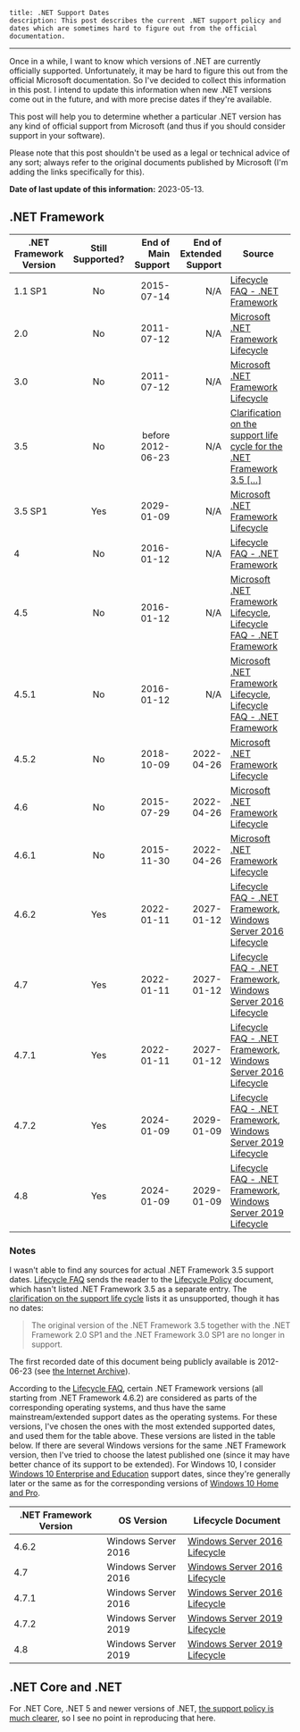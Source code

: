     title: .NET Support Dates
    description: This post describes the current .NET support policy and dates which are sometimes hard to figure out from the official documentation.
---

Once in a while, I want to know which versions of .NET are currently officially supported. Unfortunately, it may be hard to figure this out from the official Microsoft documentation. So I've decided to collect this information in this post. I intend to update this information when new .NET versions come out in the future, and with more precise dates if they're available.

This post will help you to determine whether a particular .NET version has any kind of official support from Microsoft (and thus if you should consider support in your software).

Please note that this post shouldn't be used as a legal or technical advice of any sort; always refer to the original documents published by Microsoft (I'm adding the links specifically for this).

**Date of last update of this information:** 2023-05-13.

## .NET Framework

| .NET Framework Version | Still Supported?       | End of Main Support | End of Extended Support | Source |
|------------------------|:----------------------:|--------------------:|------------------------:|--------|
| 1.1 SP1                | No                     | 2015-07-14          | N/A                     | [Lifecycle FAQ - .NET Framework][docs.lifecycle-faq] |
| 2.0                    | No                     | 2011-07-12          | N/A                     | [Microsoft .NET Framework Lifecycle][lifecycle.net-framework] |
| 3.0                    | No                     | 2011-07-12          | N/A                     | [Microsoft .NET Framework Lifecycle][lifecycle.net-framework] |
| 3.5                    | No                     | before 2012-06-23   | N/A                     | [Clarification on the support life cycle for the .NET Framework 3.5 \[…\]][support.lifecycle-clarification] |
| 3.5 SP1                | Yes                    | 2029-01-09          | N/A                     | [Microsoft .NET Framework Lifecycle][lifecycle.net-framework] |
| 4                      | No                     | 2016-01-12          | N/A                     | [Lifecycle FAQ - .NET Framework][docs.lifecycle-faq] |
| 4.5                    | No                     | 2016-01-12          | N/A                     | [Microsoft .NET Framework Lifecycle][lifecycle.net-framework], [Lifecycle FAQ - .NET Framework][docs.lifecycle-faq] |
| 4.5.1                  | No                     | 2016-01-12          | N/A                     | [Microsoft .NET Framework Lifecycle][lifecycle.net-framework], [Lifecycle FAQ - .NET Framework][docs.lifecycle-faq] |
| 4.5.2                  | No                    | 2018-10-09          | 2022-04-26              | [Microsoft .NET Framework Lifecycle][lifecycle.net-framework] |
| 4.6                    | No                    | 2015-07-29          | 2022-04-26              | [Microsoft .NET Framework Lifecycle][lifecycle.net-framework] |
| 4.6.1                  | No                   | 2015-11-30          | 2022-04-26              | [Microsoft .NET Framework Lifecycle][lifecycle.net-framework] |
| 4.6.2                  | Yes                    | 2022-01-11          | 2027-01-12              | [Lifecycle FAQ - .NET Framework][docs.lifecycle-faq], [Windows Server 2016 Lifecycle][lifecycle.windows-server-2016] |
| 4.7                    | Yes                    | 2022-01-11          | 2027-01-12              | [Lifecycle FAQ - .NET Framework][docs.lifecycle-faq], [Windows Server 2016 Lifecycle][lifecycle.windows-server-2016] |
| 4.7.1                  | Yes                    | 2022-01-11          | 2027-01-12              | [Lifecycle FAQ - .NET Framework][docs.lifecycle-faq], [Windows Server 2016 Lifecycle][lifecycle.windows-server-2016] |
| 4.7.2                  | Yes                    | 2024-01-09          | 2029-01-09              | [Lifecycle FAQ - .NET Framework][docs.lifecycle-faq], [Windows Server 2019 Lifecycle][lifecycle.windows-server-2019] |
| 4.8                    | Yes                    | 2024-01-09          | 2029-01-09              | [Lifecycle FAQ - .NET Framework][docs.lifecycle-faq], [Windows Server 2019 Lifecycle][lifecycle.windows-server-2019] |

### Notes

I wasn't able to find any sources for actual .NET Framework 3.5 support dates. [Lifecycle FAQ][docs.lifecycle-faq] sends the reader to the [Lifecycle Policy][lifecycle.net-framework] document, which hasn't listed .NET Framework 3.5 as a separate entry. The [clarification on the support life cycle][support.lifecycle-clarification] lists it as unsupported, though it has no dates:

> The original version of the .NET Framework 3.5 together with the .NET Framework 2.0 SP1 and the .NET Framework 3.0 SP1 are no longer in support.

The first recorded date of this document being publicly available is 2012-06-23 (see [the Internet Archive][archive.lifecycle-clarification]).

According to the [Lifecycle FAQ][docs.lifecycle-faq], certain .NET Framework versions (all starting from .NET Framework 4.6.2) are considered as parts of the corresponding operating systems, and thus have the same mainstream/extended support dates as the operating systems. For these versions, I've chosen the ones with the most extended supported dates, and used them for the table above. These versions are listed in the table below. If there are several Windows versions for the same .NET Framework version, then I've tried to choose the latest published one (since it may have better chance of its support to be extended). For Windows 10, I consider [Windows 10 Enterprise and Education][lifecycle.windows-10.enterprise-edu] support dates, since they're generally later or the same as for the corresponding versions of [Windows 10 Home and Pro][lifecycle.windows-10.home-pro].

| .NET Framework Version | OS Version             | Lifecycle Document         |
|------------------------|------------------------|----------------------------|
| 4.6.2                  | Windows Server 2016    | [Windows Server 2016 Lifecycle][lifecycle.windows-server-2016] |
| 4.7                    | Windows Server 2016    | [Windows Server 2016 Lifecycle][lifecycle.windows-server-2016] |
| 4.7.1                  | Windows Server 2016    | [Windows Server 2016 Lifecycle][lifecycle.windows-server-2016] |
| 4.7.2                  | Windows Server 2019    | [Windows Server 2019 Lifecycle][lifecycle.windows-server-2019] |
| 4.8                    | Windows Server 2019    | [Windows Server 2019 Lifecycle][lifecycle.windows-server-2019] |

## .NET Core and .NET

For .NET Core, .NET 5 and newer versions of .NET, [the support policy is much clearer][dotnet.support-policy], so I see no point in reproducing that here.

[archive.lifecycle-clarification]: https://web.archive.org/web/20120623103858/https://support.microsoft.com/kb/2696944
[docs.lifecycle-faq]: https://docs.microsoft.com/en-us/lifecycle/faq/dotnet-framework#what-is-the-lifecycle-policy-for-different-versions-of-the-net-framework
[dotnet.support-policy]: https://dotnet.microsoft.com/platform/support/policy/dotnet-core
[lifecycle.net-framework]: https://docs.microsoft.com/en-us/lifecycle/products/microsoft-net-framework
[lifecycle.windows-10.enterprise-edu]: https://docs.microsoft.com/en-us/lifecycle/products/windows-10-enterprise-and-education
[lifecycle.windows-10.home-pro]: https://docs.microsoft.com/en-us/lifecycle/products/windows-10-home-and-pro
[lifecycle.windows-server-2016]: https://docs.microsoft.com/en-us/lifecycle/products/windows-server-2016
[lifecycle.windows-server-2019]: https://docs.microsoft.com/en-us/lifecycle/products/windows-server-2019
[support.lifecycle-clarification]: https://support.microsoft.com/en-us/topic/clarification-on-the-support-life-cycle-for-the-net-framework-3-5-the-net-framework-3-0-and-the-net-framework-2-0-28621c7b-226c-7682-27f5-2e2a42db39c3
